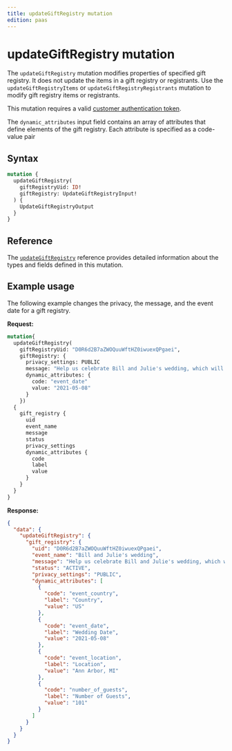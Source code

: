 ```yaml
---
title: updateGiftRegistry mutation
edition: paas
---
```


# updateGiftRegistry mutation

The `updateGiftRegistry` mutation modifies properties of specified gift registry. It does not update the items in a gift registry or registrants. Use the `updateGiftRegistryItems` or `updateGiftRegistryRegistrants` mutation to modify gift registry items or registrants.

This mutation requires a valid [customer authentication token](../../customer/mutations/generate-token.md).

The `dynamic_attributes` input field contains an array of attributes that define elements of the gift registry. Each attribute is specified as a code-value pair

## Syntax

```graphql
mutation {
  updateGiftRegistry(
    giftRegistryUid: ID!
    giftRegistry: UpdateGiftRegistryInput!
  ) {
    UpdateGiftRegistryOutput
  }
}
```

## Reference

The [`updateGiftRegistry`](https://developer.adobe.com/commerce/webapi/graphql-api/index.html#mutation-updateGiftRegistry) reference provides detailed information about the types and fields defined in this mutation.

## Example usage

The following example changes the privacy, the message, and the event date for a gift registry.

**Request:**

```graphql
mutation{
  updateGiftRegistry(
    giftRegistryUid: "D0R6d2B7aZWOQuuWftHZ0iwuexQPgaei",
    giftRegistry: {
      privacy_settings: PUBLIC
      message: "Help us celebrate Bill and Julie's wedding, which will be held on May 8, 2021"
      dynamic_attributes: {
        code: "event_date"
        value: "2021-05-08"
      }
    })
  {
    gift_registry {
      uid
      event_name
      message
      status
      privacy_settings
      dynamic_attributes {
        code
        label
        value
      }
    }
  }
}
```

**Response:**

```json
{
  "data": {
    "updateGiftRegistry": {
      "gift_registry": {
        "uid": "D0R6d2B7aZWOQuuWftHZ0iwuexQPgaei",
        "event_name": "Bill and Julie's wedding",
        "message": "Help us celebrate Bill and Julie's wedding, which will be held on May 8, 2021",
        "status": "ACTIVE",
        "privacy_settings": "PUBLIC",
        "dynamic_attributes": [
          {
            "code": "event_country",
            "label": "Country",
            "value": "US"
          },
          {
            "code": "event_date",
            "label": "Wedding Date",
            "value": "2021-05-08"
          },
          {
            "code": "event_location",
            "label": "Location",
            "value": "Ann Arbor, MI"
          },
          {
            "code": "number_of_guests",
            "label": "Number of Guests",
            "value": "101"
          }
        ]
      }
    }
  }
}
```
